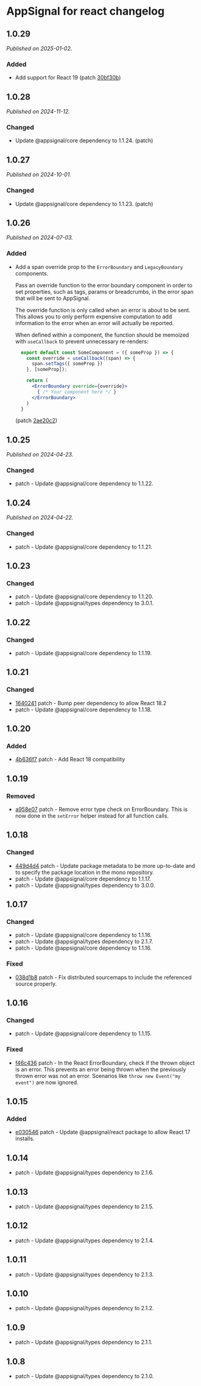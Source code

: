 # AppSignal for react changelog

## 1.0.29

_Published on 2025-01-02._

### Added

- Add support for React 19 (patch [30bf30b](https://github.com/appsignal/appsignal-javascript/commit/30bf30b30dde75b357c066c3228d2e0e9d388e17))

## 1.0.28

_Published on 2024-11-12._

### Changed

- Update @appsignal/core dependency to 1.1.24. (patch)

## 1.0.27

_Published on 2024-10-01._

### Changed

- Update @appsignal/core dependency to 1.1.23. (patch)

## 1.0.26

_Published on 2024-07-03._

### Added

- Add a span override prop to the `ErrorBoundary` and `LegacyBoundary` components.

  Pass an override function to the error boundary component in order to set properties, such as tags, params or breadcrumbs, in the error span that will be sent to AppSignal.

  The override function is only called when an error is about to be sent. This allows you to only perform expensive computation to add information to the error when an error will actually be reported.

  When defined within a component, the function should be memoized with `useCallback` to prevent unnecessary re-renders:

  ```jsx
    export default const SomeComponent = ({ someProp }) => {
      const override = useCallback((span) => {
        span.setTags({ someProp })
      }, [someProp]);

      return (
        <ErrorBoundary override={override}>
          { /* Your component here */ }
        </ErrorBoundary>
      )
    }
  ```

  (patch [2ae20c2](https://github.com/appsignal/appsignal-javascript/commit/2ae20c279bf8ef416019f523a56ecd35edbd23bc))

## 1.0.25

_Published on 2024-04-23._

### Changed

- patch - Update @appsignal/core dependency to 1.1.22.

## 1.0.24

_Published on 2024-04-22._

### Changed

- patch - Update @appsignal/core dependency to 1.1.21.

## 1.0.23

### Changed

- patch - Update @appsignal/core dependency to 1.1.20.
- patch - Update @appsignal/types dependency to 3.0.1.

## 1.0.22

### Changed

- patch - Update @appsignal/core dependency to 1.1.19.

## 1.0.21

### Changed

- [1640241](https://github.com/appsignal/appsignal-javascript/commit/164024199a5e1d8099105eda62623ebbeeceb62a) patch - Bump peer dependency to allow React 18.2
- patch - Update @appsignal/core dependency to 1.1.18.

## 1.0.20

### Added

- [4b636f7](https://github.com/appsignal/appsignal-javascript/commit/4b636f759040fd1ae15d2305b09a442dfb566597) patch - Add React 18 compatibility

## 1.0.19

### Removed

- [a958e07](https://github.com/appsignal/appsignal-javascript/commit/a958e0752f1816f0a9643e905a5a143f8e74c9ea) patch - Remove error type check on ErrorBoundary. This is now done in the `setError` helper instead for all function calls.

## 1.0.18

### Changed

- [449d4d4](https://github.com/appsignal/appsignal-javascript/commit/449d4d40381e7e6c13076732a8b4e7f65f94d5db) patch - Update package metadata to be more up-to-date and to specify the package location in the mono repository.
- patch - Update @appsignal/core dependency to 1.1.17.
- patch - Update @appsignal/types dependency to 3.0.0.

## 1.0.17

### Changed

- patch - Update @appsignal/core dependency to 1.1.16.
- patch - Update @appsignal/types dependency to 2.1.7.
- patch - Update @appsignal/core dependency to 1.1.16.

### Fixed

- [038d1b8](https://github.com/appsignal/appsignal-javascript/commit/038d1b8beb4042b2610ee3db1c6b3bdb3c9e881f) patch - Fix distributed sourcemaps to include the referenced source properly.

## 1.0.16

### Changed

- patch - Update @appsignal/core dependency to 1.1.15.

### Fixed

- [f46c436](https://github.com/appsignal/appsignal-javascript/commit/f46c4362efd7ca8e414c3cf56c3938ecb7a5b03e) patch - In the React ErrorBoundary, check if the thrown object is an error. This prevents an error being thrown when the previously thrown error was not an error. Scenarios like `throw new Event("my event")` are now ignored.

## 1.0.15

### Added

- [e030546](https://github.com/appsignal/appsignal-javascript/commit/e0305463f9623581d26a02b8273737b9126bbe90) patch - Update @appsignal/react package to allow React 17 installs.

## 1.0.14

- patch - Update @appsignal/types dependency to 2.1.6.

## 1.0.13

- patch - Update @appsignal/types dependency to 2.1.5.

## 1.0.12

- patch - Update @appsignal/types dependency to 2.1.4.

## 1.0.11

- patch - Update @appsignal/types dependency to 2.1.3.

## 1.0.10

- patch - Update @appsignal/types dependency to 2.1.2.

## 1.0.9

- patch - Update @appsignal/types dependency to 2.1.1.

## 1.0.8

- patch - Update @appsignal/types dependency to 2.1.0.
